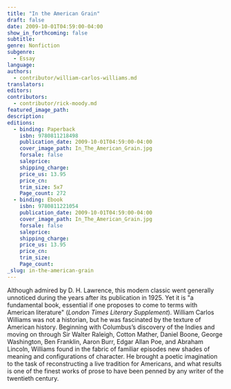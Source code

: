 ```yaml
---
title: "In the American Grain"
draft: false
date: 2009-10-01T04:59:00-04:00
show_in_forthcoming: false
subtitle:
genre: Nonfiction
subgenre:
  - Essay
language:
authors:
  - contributor/william-carlos-williams.md
translators:
editors:
contributors:
  - contributor/rick-moody.md
featured_image_path:
description:
editions:
  - binding: Paperback
    isbn: 9780811218498
    publication_date: 2009-10-01T04:59:00-04:00
    cover_image_path: In_The_American_Grain.jpg
    forsale: false
    saleprice:
    shipping_charge:
    price_us: 13.95
    price_cn:
    trim_size: 5x7
    Page_count: 272
  - binding: Ebook
    isbn: 9780811221054
    publication_date: 2009-10-01T04:59:00-04:00
    cover_image_path: In_The_American_Grain.jpg
    forsale: false
    saleprice:
    shipping_charge:
    price_us: 13.95
    price_cn:
    trim_size:
    Page_count:
_slug: in-the-american-grain
---
```


Although admired by D. H. Lawrence, this modern classic went generally unnoticed during the years after its publication in 1925. Yet it is "a fundamental book, essential if one proposes to come to terms with American literature" (_London Times Literary Supplement_). William Carlos Williams was not a historian, but he was fascinated by the texture of American history. Beginning with Columbus’s discovery of the Indies and moving on through Sir Walter Raleigh, Cotton Mather, Daniel Boone, George Washington, Ben Franklin, Aaron Burr, Edgar Allan Poe, and Abraham Lincoln, Williams found in the fabric of familiar episodes new shades of meaning and configurations of character. He brought a poetic imagination to the task of reconstructing a live tradition for Americans, and what results is one of the finest works of prose to have been penned by any writer of the twentieth century.


